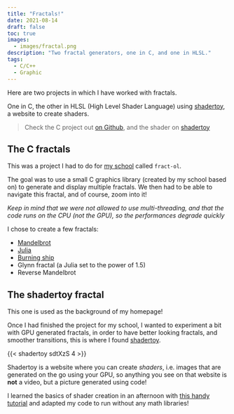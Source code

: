 ```yaml
---
title: "Fractals!"
date: 2021-08-14
draft: false
toc: true
images:
  - images/fractal.png
description: "Two fractal generators, one in C, and one in HLSL."
tags: 
  - C/C++
  - Graphic
---
```


Here are two projects in which I have worked with fractals.

One in C, the other in HLSL (High Level Shader Language) using
[shadertoy](https://shadertoy.com), a website to create shaders.

> Check the C project out [on Github](https://github.com/paul-ohl/fract-ol),
and the shader on [shadertoy](https://www.shadertoy.com/view/sdtXzS)

## The C fractals

This was a project I had to do for [my school](https://42.fr) called `fract-ol`.

The goal was to use a small C graphics library (created by my school based on)
to generate and display multiple fractals. We then had to be able to navigate
this fractal, and of course, zoom into it!

*Keep in mind that we were not allowed to use multi-threading, and that the code
runs on the CPU (not the GPU), so the performances degrade quickly*

I chose to create a few fractals:
- [Mandelbrot](https://en.wikipedia.org/wiki/Mandelbrot_set)
- [Julia](https://en.wikipedia.org/wiki/Julia_set)
- [Burning ship](https://en.wikipedia.org/wiki/Burning_Ship_fractal)
- Glynn fractal (a Julia set to the power of 1.5)
- Reverse Mandelbrot

## The shadertoy fractal

This one is used as the background of my homepage!

Once I had finished the project for my school, I wanted to experiment a bit with
GPU generated fractals, in order to have better looking fractals, and smoother
transitions, this is where I found [shadertoy](https://shadertoy.com).

{{< shadertoy sdtXzS 4 >}}

Shadertoy is a website where you can create *shaders*, i.e. images that are
generated on the go using your GPU, so anything you see on that website is
**not** a video, but a picture generated using code!

I learned the basics of shader creation in an afternoon with [this handy
tutorial](https://www.shadertoy.com/view/Md23DV) and adapted my code to run
without any math libraries!
